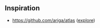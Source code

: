 ## Inspiration

- https://github.com/ariga/atlas
  ([explore](https://gh.atlasgo.cloud/explore/0083bc5b))
